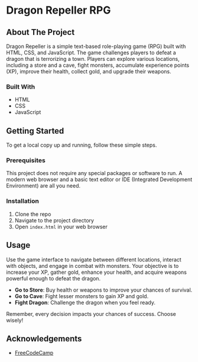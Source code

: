 
# Dragon Repeller RPG

## About The Project
Dragon Repeller is a simple text-based role-playing game (RPG) built with HTML, CSS, and JavaScript. The game challenges players to defeat a dragon that is terrorizing a town. Players can explore various locations, including a store and a cave, fight monsters, accumulate experience points (XP), improve their health, collect gold, and upgrade their weapons.

### Built With
- HTML
- CSS
- JavaScript

## Getting Started
To get a local copy up and running, follow these simple steps.

### Prerequisites
This project does not require any special packages or software to run. A modern web browser and a basic text editor or IDE (Integrated Development Environment) are all you need.

### Installation
1. Clone the repo
2. Navigate to the project directory
3. Open `index.html` in your web browser

## Usage
Use the game interface to navigate between different locations, interact with objects, and engage in combat with monsters. Your objective is to increase your XP, gather gold, enhance your health, and acquire weapons powerful enough to defeat the dragon.

- **Go to Store**: Buy health or weapons to improve your chances of survival.
- **Go to Cave**: Fight lesser monsters to gain XP and gold.
- **Fight Dragon**: Challenge the dragon when you feel ready.

Remember, every decision impacts your chances of success. Choose wisely!

## Acknowledgements
- [FreeCodeCamp](https://www.freecodecamp.org)